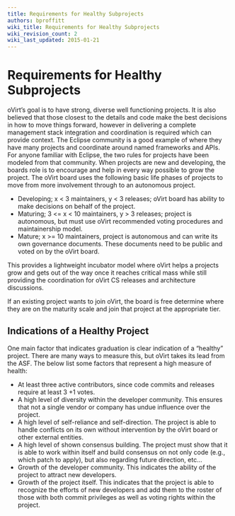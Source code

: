 ```yaml
---
title: Requirements for Healthy Subprojects
authors: bproffitt
wiki_title: Requirements for Healthy Subprojects
wiki_revision_count: 2
wiki_last_updated: 2015-01-21
---
```


# Requirements for Healthy Subprojects

oVirt’s goal is to have strong, diverse well functioning projects. It is also believed that those closest to the details and code make the best decisions in how to move things forward, however in delivering a complete management stack integration and coordination is required which can provide context. The Eclipse community is a good example of where they have many projects and coordinate around named frameworks and APIs. For anyone familiar with Eclipse, the two rules for projects have been modeled from that community. When projects are new and developing, the boards role is to encourage and help in every way possible to grow the project. The oVirt board uses the following basic life phases of projects to move from more involvement through to an autonomous project.

*   Developing; x < 3 maintainers, y < 3 releases; oVirt board has ability to make decisions on behalf of the project.
*   Maturing; 3 <= x < 10 maintainers, y > 3 releases; project is autonomous, but must use oVirt recommended voting procedures and maintainership model.
*   Mature; x >= 10 maintainers, project is autonomous and can write its own governance documents. These documents need to be public and voted on by the oVirt board.

This provides a lightweight incubator model where oVirt helps a projects grow and gets out of the way once it reaches critical mass while still providing the coordination for oVirt CS releases and architecture discussions.

If an existing project wants to join oVirt, the board is free determine where they are on the maturity scale and join that project at the appropriate tier.

## Indications of a Healthy Project

One main factor that indicates graduation is clear indication of a “healthy” project. There are many ways to measure this, but oVirt takes its lead from the ASF. The below list some factors that represent a high measure of health:

*   At least three active contributors, since code commits and releases require at least 3 +1 votes.
*   A high level of diversity within the developer community. This ensures that not a single vendor or company has undue influence over the project.
*   A high level of self-reliance and self-direction. The project is able to handle conflicts on its own without intervention by the oVirt board or other external entities.
*   A high level of shown consensus building. The project must show that it is able to work within itself and build consensus on not only code (e.g., which patch to apply), but also regarding future direction, etc…
*   Growth of the developer community. This indicates the ability of the project to attract new developers.
*   Growth of the project itself. This indicates that the project is able to recognize the efforts of new developers and add them to the roster of those with both commit privileges as well as voting rights within the project.

